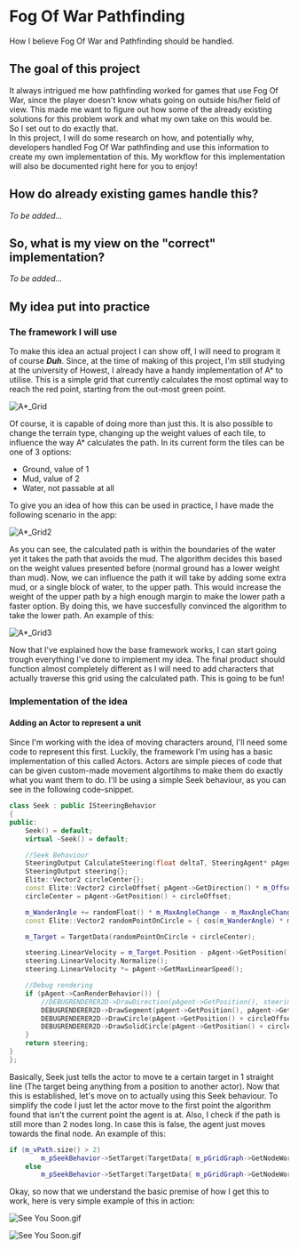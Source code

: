 # Fog Of War Pathfinding
How I believe Fog Of War and Pathfinding should be handled.

## The goal of this project
It always intrigued me how pathfinding worked for games that use Fog Of War, since the player doesn't know whats going on outside his/her field of view.
This made me want to figure out how some of the already existing solutions for this problem work and what my own take on this would be.  
So I set out to do exactly that.  
In this project, I will do some research on how, and potentially why, developers handled Fog Of War pathfinding and use this information to create my own implementation of this.
My workflow for this implementation will also be documented right here for you to enjoy!

## How do already existing games handle this?
*To be added...*

## So, what is my view on the "correct" implementation?
*To be added...*

## My idea put into practice
### The framework I will use
To make this idea an actual project I can show off, I will need to program it of course _**Duh**_.
Since, at the time of making of this project, I'm still studying at the university of Howest, I already have a handy implementation of A* to utilise.
This is a simple grid that currently calculates the most optimal way to reach the red point, starting from the out-most green point.

![A*\_Grid](https://github.com/Himistyr/Fog-Of-War-Pathfinding/blob/master/Images/Explanation/Explanation1.png "Explanation1")

Of course, it is capable of doing more than just this. 
It is also possible to change the terrain type, changing up the weight values of each tile, to influence the way A* calculates the path.
In its current form the tiles can be one of 3 options:
 * Ground, value of 1
 * Mud, value of 2
 * Water, not passable at all
 <!-- end list -->
To give you an idea of how this can be used in practice, I have made the following scenario in the app:

![A*\_Grid2](https://github.com/Himistyr/Fog-Of-War-Pathfinding/blob/master/Images/Explanation/Explanation2.png "Explanation2")

As you can see, the calculated path is within the boundaries of the water yet it takes the path that avoids the mud.
The algorithm decides this based on the weight values presented before (normal ground has a lower weight than mud).
Now, we can influence the path it will take by adding some extra mud, or a single block of water, to the upper path.
This would increase the weight of the upper path by a high enough margin to make the lower path a faster option.
By doing this, we have succesfully convinced the algorithm to take the lower path.
An example of this:

![A*\_Grid3](https://github.com/Himistyr/Fog-Of-War-Pathfinding/blob/master/Images/Explanation/Explanation3.png "Explanation3")

Now that I've explained how the base framework works, I can start going trough everything I've done to implement my idea.
The final product should function almost completely different as I will need to add characters that actually traverse this grid using the calculated path.
This is going to be fun!

### Implementation of the idea
#### Adding an Actor to represent a unit
Since I'm working with the idea of moving characters around, I'll need some code to represent this first.
Luckily, the framework I'm using has a basic implementation of this called Actors.
Actors are simple pieces of code that can be given custom-made movement algortihms to make them do exactly what you want them to do.
I'll be using a simple Seek behaviour, as you can see in the following code-snippet.

```c++
class Seek : public ISteeringBehavior
{
public:
	Seek() = default;
	virtual ~Seek() = default;

	//Seek Behaviour
	SteeringOutput CalculateSteering(float deltaT, SteeringAgent* pAgent) override{
	SteeringOutput steering{};
	Elite::Vector2 circleCenter{};
	const Elite::Vector2 circleOffset{ pAgent->GetDirection() * m_OffsetDistance };
	circleCenter = pAgent->GetPosition() + circleOffset;

	m_WanderAngle += randomFloat() * m_MaxAngleChange - m_MaxAngleChange * 0.5f;
	const Elite::Vector2 randomPointOnCircle = { cos(m_WanderAngle) * m_CircleRadius, sin(m_WanderAngle) * m_CircleRadius };

	m_Target = TargetData(randomPointOnCircle + circleCenter);

	steering.LinearVelocity = m_Target.Position - pAgent->GetPosition();
	steering.LinearVelocity.Normalize();
	steering.LinearVelocity *= pAgent->GetMaxLinearSpeed();

	//Debug rendering
	if (pAgent->CanRenderBehavior()) {
		//DEBUGRENDERER2D->DrawDirection(pAgent->GetPosition(), steering.LinearVelocity, steering.LinearVelocity.Magnitude(), { 0.f, 1.f, 0.f, 0.5f }, 0.4f);
		DEBUGRENDERER2D->DrawSegment(pAgent->GetPosition(), pAgent->GetPosition() + circleOffset, { 0.f, 0.f, 1.f, 0.5f }, 0.4f);
		DEBUGRENDERER2D->DrawCircle(pAgent->GetPosition() + circleOffset, m_CircleRadius, { 0.f, 1.f, 0.f, 0.5f }, 0.3f);
		DEBUGRENDERER2D->DrawSolidCircle(pAgent->GetPosition() + circleOffset + randomPointOnCircle, 0.5f, { 0, 0 }, { 1.f, 0.f, 0.f, 0.5f }, 0.2f);
	}
	return steering;
}
};
```

Basically, Seek just tells the actor to move te a certain target in 1 straight line (The target being anything from a position to another actor).
Now that this is established, let's move on to actually using this Seek behaviour.
To simplify the code I just let the actor move to the first point the algorithm found that isn't the current point the agent is at.
Also, I check if the path is still more than 2 nodes long.
In case this is false, the agent just moves towards the final node.
An example of this:
```c++
if (m_vPath.size() > 2)
		m_pSeekBehavior->SetTarget(TargetData{ m_pGridGraph->GetNodeWorldPos(m_vPath[1]) });
	else 
		m_pSeekBehavior->SetTarget(TargetData{ m_pGridGraph->GetNodeWorldPos(endPathIdx) });
```
Okay, so now that we understand the basic premise of how I get this to work, here is very simple example of this in action:

![See You Soon.gif](https://github.com/Himistyr/Fog-Of-War-Pathfinding/blob/master/Images/ProgressGifs/FirstAgentAdded.gif "FirstAgentAdded")

![See You Soon.gif](https://github.com/Himistyr/Fog-Of-War-Pathfinding/blob/master/Images/SeeYouSoon.gif "See You Soon")
